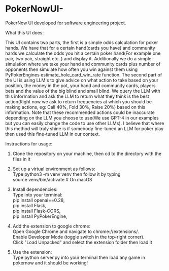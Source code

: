 # PokerNowUI-
PokerNow UI developed for software engineering project.

What this UI does:

This UI contains two parts, the first is a simple odds calculation for poker hands. We have that for a certain hand(cards you have) and community hards we calculate the odds you hit a certain poker hand(For example one pair, two pair, straight etc..) and display it. Additionally we do a simple simulation where we take your hand and community cards plus number of opponents then simulate how often you win against them using PyPokerEngines estimate_hole_card_win_rate function. The second part of the UI is using LLM's to give advice on what action to take based on your position, the money in the pot, your hand and community cards, players bets and the value of the big blind and small blind. We query the LLM with this information and ask the LLM to return what they think is the best action(Right now we ask to return frequencies at which you should be making actions, eg: Call 40%, Fold 30%, Raise 20%) based on this information. Note that these recommended actions could be inaccurate depending on the LLM you choose to use(We use GPT-4 in our examples but you can easily change the code to use other LLMs). I believe that where this method will truly shine is if somebody fine-tuned an LLM for poker play then used this fine-tuned LLM in our context. 



Instructions for usage: <br />

1) Clone the repository on your machine, then cd to the directory with the files in it

2) Set up a virtual environment as follows: <br />
        Type python3 -m venv venv then follow it by typing <br />
        source venv/bin/activate  # On macOS <br />
3) Install dependencies: <br />
       Type into your terminal: <br />
       pip install openai==0.28, <br />
       pip install Flask, <br />
       pip install Flask-CORS, <br />
       pip install PyPokerEngine, <br />
4) Add the extension to google chrome: <br />
       Open Google Chrome and navigate to chrome://extensions/. <br />
        Enable Developer Mode (toggle switch in the top-right corner). <br />
        Click "Load Unpacked" and select the extension folder then load it <br />
5) Use the extension: <br />
     Type python server.py into your terminal then load any game in pokernow and it should be working!

        
